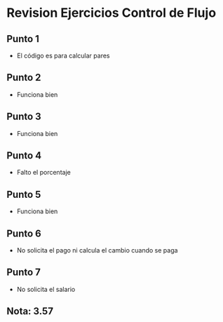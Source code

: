 # Revision Ejercicios Control de Flujo

## Punto 1

* El código es para calcular pares

## Punto 2

* Funciona bien

## Punto 3

* Funciona bien

## Punto 4

* Falto el porcentaje

## Punto 5

* Funciona bien

## Punto 6

* No solicita el pago ni calcula el cambio cuando se paga

## Punto 7

* No solicita el salario

## Nota: 3.57
